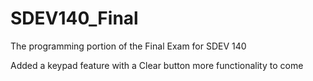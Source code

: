 # SDEV140_Final
The programming portion of the Final Exam for SDEV 140

Added a keypad feature with a Clear button
more functionality to come
